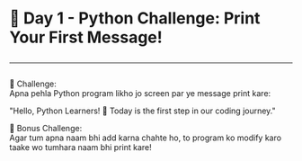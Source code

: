 <h1>🐍 Day 1 - Python Challenge: Print Your First Message! <br> <hr>  </h1>

📢 Challenge: <br>
Apna pehla Python program likho jo screen par ye message print kare: <br>

"Hello, Python Learners! 🚀 Today is the first step in our coding journey." <br>

🔹 Bonus Challenge: <br>
Agar tum apna naam bhi add karna chahte ho, to program ko modify karo taake wo tumhara naam bhi print kare! <br>
